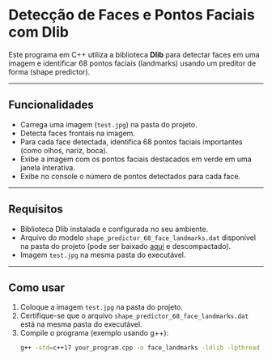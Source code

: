 # Detecção de Faces e Pontos Faciais com Dlib

Este programa em C++ utiliza a biblioteca **Dlib** para detectar faces em uma imagem e identificar 68 pontos faciais (landmarks) usando um preditor de forma (shape predictor).

---

## Funcionalidades

- Carrega uma imagem (`test.jpg`) na pasta do projeto.
- Detecta faces frontais na imagem.
- Para cada face detectada, identifica 68 pontos faciais importantes (como olhos, nariz, boca).
- Exibe a imagem com os pontos faciais destacados em verde em uma janela interativa.
- Exibe no console o número de pontos detectados para cada face.

---

## Requisitos

- Biblioteca Dlib instalada e configurada no seu ambiente.
- Arquivo do modelo `shape_predictor_68_face_landmarks.dat` disponível na pasta do projeto (pode ser baixado [aqui](http://dlib.net/files/shape_predictor_68_face_landmarks.dat.bz2) e descompactado).
- Imagem `test.jpg` na mesma pasta do executável.

---

## Como usar

1. Coloque a imagem `test.jpg` na pasta do projeto.
2. Certifique-se que o arquivo `shape_predictor_68_face_landmarks.dat` está na mesma pasta do executável.
3. Compile o programa (exemplo usando g++):
   ```bash
   g++ -std=c++17 your_program.cpp -o face_landmarks -ldlib -lpthread
